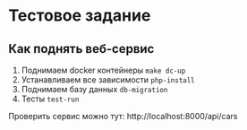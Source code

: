 # Тестовое задание

## Как поднять веб-сервис

1. Поднимаем docker контейнеры 
```make dc-up``` 
2. Устанавливаем все зависимости 
```php-install```
3. Поднимаем базу данных 
```db-migration```
4. Тесты
```test-run```

Проверить сервис можно тут: http://localhost:8000/api/cars
